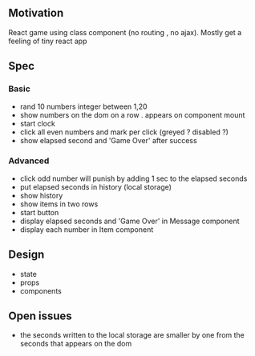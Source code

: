 <h2>Motivation</h2>
React game using class component (no routing , no ajax). Mostly get a feeling of tiny react app


<h2>Spec</h2>
<h3>Basic</h3>
<ul>
  <li>rand 10 numbers integer between 1,20</li>
  <li>show numbers on the dom on a row . appears on component mount</li>
  <li>start clock</li>
  <li>click all even numbers and mark per click (greyed ? disabled ?)</li>
  <li>show elapsed second and 'Game Over' after success</li>
</ul>

<h3>Advanced</h3>
<ul>
  <li> click odd number will punish by adding 1 sec to the elapsed seconds</li>
  <li> put elapsed seconds in history (local storage)</li>
  <li> show history</li>
  <li> show items in two rows</li>
  <li> start button</li>
  <li> display elapsed seconds and 'Game Over' in Message component</li>
  <li> display each number in Item component</li>
</ul>

<h2>Design</h2>
<ul>
  <li>state</li>
  <li>props</li>
  <li>components</li>
</ul>


<h2>Open issues</h2>
<ul>
  <li>the seconds written to the local storage are smaller by one from the seconds that appears on the dom</li>
</ul>
